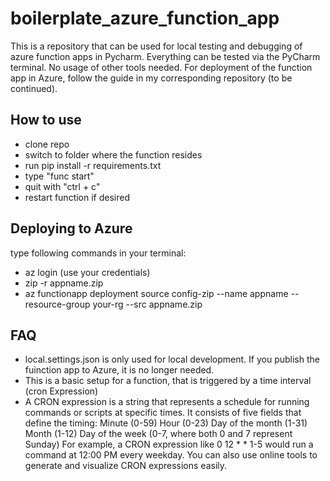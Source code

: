 # boilerplate_azure_function_app
This is a repository that can be used for local testing and debugging of azure function apps in Pycharm. Everything can be tested via the PyCharm terminal. No usage of other tools needed. For deployment of the function app in Azure, follow the guide in my corresponding repository (to be continued).

## How to use
- clone repo
- switch to folder where the function resides
- run pip install -r requirements.txt
- type "func start"
- quit with "ctrl + c"
- restart function if desired

## Deploying to Azure
type following commands in your terminal:

- az login (use your credentials)
- zip -r appname.zip
- az functionapp deployment source config-zip --name appname --resource-group your-rg --src appname.zip


## FAQ
- local.settings.json is only used for local development. If you publish the fuinction app to Azure, it is no longer needed.
- This is a basic setup for a function, that is triggered by a time interval (cron Expression)
- A CRON expression is a string that represents a schedule for running commands or scripts at specific times. It consists of five fields that define the timing:
Minute (0-59)
Hour (0-23)
Day of the month (1-31)
Month (1-12)
Day of the week (0-7, where both 0 and 7 represent Sunday)
For example, a CRON expression like 0 12 * * 1-5 would run a command at 12:00 PM every weekday. You can also use online tools to generate and visualize CRON expressions easily.

